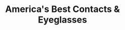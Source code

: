---
title: "America's Best Contacts & Eyeglasses"
url: /chicago/americas-best-contacts-and-eyeglasses-west-87th-street/
shop: optician
---